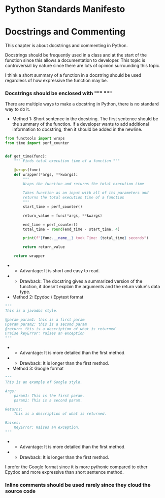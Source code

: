 Python Standards Manifesto
=====================
Docstrings and Commenting
=====================

This chapter is about docstrings and commenting in Python.

Docstrings should be frequently used in a class and at the start of 
the function since this allows a documentation to developer. 
This topic is controversial by nature since there are lots of opinion surrounding this topic. 

I think a short summary of a function in a docstring should be used regardless of how expressive the function may be. 

### Docstrings should be enclosed with """ """ ###

There are multiple ways to make a docstring in Python, there is no standard way to do it.

* Method 1: Short sentence in the docstring. The first sentence should be the summary of the function. If a developer wants to add additional information to docstring, then it should be added in the newline.
```python
from functools import wraps
from time import perf_counter


def get_time(func):
    """ Finds total execution time of a function """

    @wraps(func)
    def wrapper(*args, **kwargs):
        """ 
        Wraps the function and returns the total execution time 
        
        Takes function as an input with all of its parameters and
        returns the total execution time of a function
        """
        start_time = perf_counter()

        return_value = func(*args, **kwargs)

        end_time = perf_counter()
        total_time = round(end_time - start_time, 4)

        print(f"{func.__name__} took Time: {total_time} seconds")

        return return_value

    return wrapper

```
* * Advantage: It is short and easy to read.
* * Drawback: The docstring gives a summarized version of the function, it doesn't explain the arguments and the return value's data type.
* Method 2: Epydoc / Epytext format
```python
"""
This is a javadoc style.

@param param1: this is a first param
@param param2: this is a second param
@return: this is a description of what is returned
@raise keyError: raises an exception
"""
```
* * Advantage: It is more detailed than the first method.
* * Drawback: It is longer than the first method.
* Method 3: Google format
```python
"""
This is an example of Google style.

Args:
    param1: This is the first param.
    param2: This is a second param.

Returns:
    This is a description of what is returned.

Raises:
    KeyError: Raises an exception.
"""
```
* * Advantage: It is more detailed than the first method.
* * Drawback: It is longer than the first method.

I prefer the Google format since it is more pythonic compared to other Epydoc and more expressive than short sentence method.

### Inline comments should be used rarely since they cloud the source code ###
